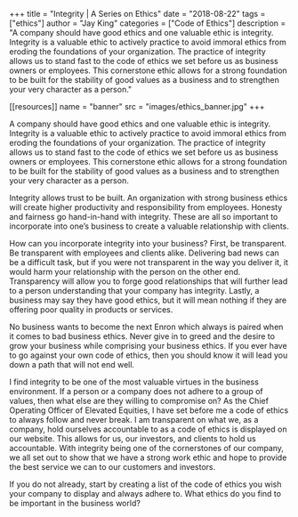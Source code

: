 +++
title = "Integrity | A Series on Ethics"
date = "2018-08-22"
tags = ["ethics"]
author = "Jay King"
categories = ["Code of Ethics"]
description = "A company should have good ethics and one valuable ethic is integrity. Integrity is a valuable ethic to actively practice to avoid immoral ethics from eroding the foundations of your organization. The practice of integrity allows us to stand fast to the code of ethics we set before us as business owners or employees. This cornerstone ethic allows for a strong foundation to be built for the stability of good values as a business and to strengthen your very character as a person."

[[resources]]
  name = "banner"
  src = "images/ethics_banner.jpg"
+++

A company should have good ethics and one valuable ethic is integrity. Integrity is a valuable ethic to actively practice to avoid immoral ethics from eroding the foundations of your organization. The practice of integrity allows us to stand fast to the code of ethics we set before us as business owners or employees. This cornerstone ethic allows for a strong foundation to be built for the stability of good values as a business and to strengthen your very character as a person.

Integrity allows trust to be built. An organization with strong business ethics will create higher productivity and responsibility from employees. Honesty and fairness go hand-in-hand with integrity. These are all so important to incorporate into one’s business to create a valuable relationship with clients.

How can you incorporate integrity into your business? First, be transparent. Be transparent with employees and clients alike. Delivering bad news can be a difficult task, but if you were not transparent in the way you deliver it, it would harm your relationship with the person on the other end. Transparency will allow you to forge good relationships that will further lead to a person understanding that your company has integrity. Lastly, a business may say they have good ethics, but it will mean nothing if they are offering poor quality in products or services.

No business wants to become the next Enron which always is paired when it comes to bad business ethics. Never give in to greed and the desire to grow your business while comprising your business ethics. If you ever have to go against your own code of ethics, then you should know it will lead you down a path that will not end well.

I find integrity to be one of the most valuable virtues in the business environment. If a person or a company does not adhere to a group of values, then what else are they willing to compromise on? As the Chief Operating Officer of Elevated Equities, I have set before me a code of ethics to always follow and never break. I am transparent on what we, as a company, hold ourselves accountable to as a code of ethics is displayed on our website. This allows for us, our investors, and clients to hold us accountable. With integrity being one of the cornerstones of our company, we all set out to show that we have a strong work ethic and hope to provide the best service we can to our customers and investors.

If you do not already, start by creating a list of the code of ethics you wish your company to display and always adhere to. What ethics do you find to be important in the business world?